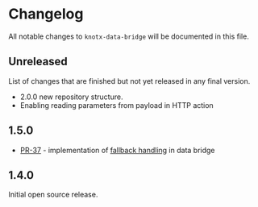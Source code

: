 # Changelog
All notable changes to `knotx-data-bridge` will be documented in this file.

## Unreleased
List of changes that are finished but not yet released in any final version.
- 2.0.0 new repository structure.
- Enabling reading parameters from payload in HTTP action

## 1.5.0
- [PR-37](https://github.com/Knotx/knotx-data-bridge/pull/37) - implementation of [fallback handling](https://github.com/Cognifide/knotx/issues/466) in data bridge

## 1.4.0
Initial open source release.
